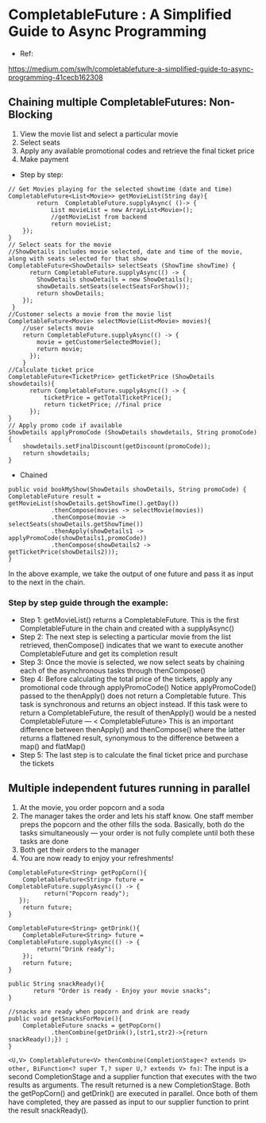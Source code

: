 
# CompletableFuture : A Simplified Guide to Async Programming

- Ref:

https://medium.com/swlh/completablefuture-a-simplified-guide-to-async-programming-41cecb162308

## Chaining multiple CompletableFutures: Non-Blocking

1. View the movie list and select a particular movie
2. Select seats
3. Apply any available promotional codes and retrieve the final ticket price
4. Make payment

- Step by step:

```
// Get Movies playing for the selected showtime (date and time)
CompletableFuture<List<Movie>> getMovieList(String day){
        return  CompletableFuture.supplyAsync( ()-> {
            List movieList = new ArrayList<Movie>();
            //getMovieList from backend
            return movieList;
    });
}
// Select seats for the movie
//ShowDetails includes movie selected, date and time of the movie, along with seats selected for that show
CompletableFuture<ShowDetails> selectSeats (ShowTime showTime) {
      return CompletableFuture.supplyAsync(() -> {     
        ShowDetails showDetails = new ShowDetails();
        showDetails.setSeats(selectSeatsForShow());
        return showDetails;
    });
 }
//Customer selects a movie from the movie list
CompletableFuture<Movie> selectMovie(List<Movie> movies){
    //user selects movie
    return CompletableFuture.supplyAsync(() -> {
        movie = getCustomerSelectedMovie();
        return movie;
      });
    }
//Calculate ticket price
CompletableFuture<TicketPrice> getTicketPrice (ShowDetails showdetails){
      return CompletableFuture.supplyAsync(() -> {
          ticketPrice = getTotalTicketPrice(); 
          return ticketPrice; //final price
      });
}
// Apply promo code if available
ShowDetails applyPromoCode (ShowDetails showdetails, String promoCode){
    showdetails.setFinalDiscount(getDiscount(promoCode));
    return showdetails;
}
```

- Chained

```
public void bookMyShow(ShowDetails showDetails, String promoCode) {
CompletableFuture result = getMovieList(showDetails.getShowTime().getDay())
            .thenCompose(movies -> selectMovie(movies))
            .thenCompose(movie -> selectSeats(showDetails.getShowTime())
            .thenApply(showDetails1 -> applyPromoCode(showDetails1,promoCode))
            .thenCompose(showDetails2 -> getTicketPrice(showDetails2)));
}

```
In the above example, we take the output of one future and pass it as input to the next in the chain.


### Step by step guide through the example:
- Step 1: 
getMovieList() returns a CompletableFuture. This is the first CompletableFuture in the chain and created with a supplyAsync()
- Step 2: 
The next step is selecting a particular movie from the list retrieved, thenCompose() indicates that we want to execute another CompletableFuture and get its completion result
- Step 3: 
Once the movie is selected, we now select seats by chaining each of the asynchronous tasks through thenCompose()
- Step 4: 
Before calculating the total price of the tickets, apply any promotional code through applyPromoCode()
Notice applyPromoCode() passed to the thenApply() does not return a Completable future. This task is synchronous and returns an object instead.
If this task were to return a CompletableFuture, the result of thenApply() would be a nested CompletableFuture —
< CompletableFuture<CompleteableFuture>>
This is an important difference between thenApply() and thenCompose() where the latter returns a flattened result, synonymous to the difference between a map() and flatMap()
- Step 5: 
The last step is to calculate the final ticket price and purchase the tickets


## Multiple independent futures running in parallel

1. At the movie, you order popcorn and a soda
2. The manager takes the order and lets his staff know. One staff member preps the popcorn and the other fills the soda. Basically, both do the tasks simultaneously — your order is not fully complete until both these tasks are done
3. Both get their orders to the manager
4. You are now ready to enjoy your refreshments!


```
CompletableFuture<String> getPopCorn(){
    CompletableFuture<String> future = CompletableFuture.supplyAsync(() -> {
          return("Popcorn ready");
   });
    return future;
}

CompletableFuture<String> getDrink(){
    CompletableFuture<String> future = CompletableFuture.supplyAsync(() -> {
        return("Drink ready");
    });
    return future;
}

public String snackReady(){
       return "Order is ready - Enjoy your movie snacks";
}

//snacks are ready when popcorn and drink are ready
public void getSnacksForMovie(){
    CompletableFuture snacks = getPopCorn()
            .thenCombine(getDrink(),(str1,str2)->{return snackReady();}) ;
}
```

`<U,V> CompletableFuture<V> thenCombine(CompletionStage<? extends U> other, BiFunction<? super T,? super U,? extends V> fn)`: 
The input is a second CompletionStage and a supplier function that executes with the two results as arguments. The result returned is a new CompletionStage.
Both the getPopCorn() and getDrink() are executed in parallel. Once both of them have completed, they are passed as input to our supplier function to print the result snackReady().



